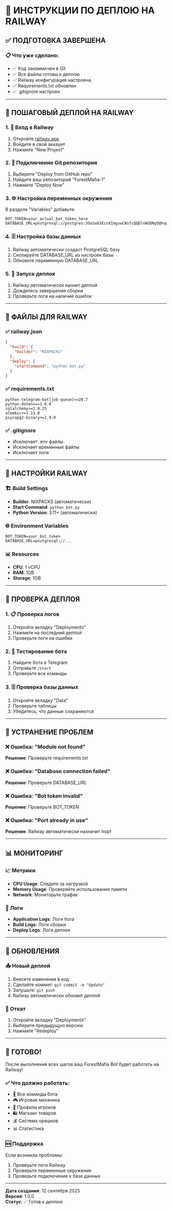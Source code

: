 # 🚀 ИНСТРУКЦИИ ПО ДЕПЛОЮ НА RAILWAY

## ✅ ПОДГОТОВКА ЗАВЕРШЕНА

### 📋 Что уже сделано:
- ✅ Код закоммичен в Git
- ✅ Все файлы готовы к деплою
- ✅ Railway конфигурация настроена
- ✅ Requirements.txt обновлен
- ✅ .gitignore настроен

---

## 🚀 ПОШАГОВЫЙ ДЕПЛОЙ НА RAILWAY

### 1. 📱 Вход в Railway
1. Откройте [railway.app](https://railway.app)
2. Войдите в свой аккаунт
3. Нажмите "New Project"

### 2. 🔗 Подключение Git репозитория
1. Выберите "Deploy from GitHub repo"
2. Найдите ваш репозиторий "ForestMafia-1"
3. Нажмите "Deploy Now"

### 3. ⚙️ Настройка переменных окружения
В разделе "Variables" добавьте:

```
BOT_TOKEN=your_actual_bot_token_here
DATABASE_URL=postgresql://postgres:JOoSxKXEcnXImgvwCWsfcQQDlnWSDNyD@hopper.proxy.rlwy.net:23049/railway
```

### 4. 🗄️ Настройка базы данных
1. Railway автоматически создаст PostgreSQL базу
2. Скопируйте DATABASE_URL из настроек базы
3. Обновите переменную DATABASE_URL

### 5. 🚀 Запуск деплоя
1. Railway автоматически начнет деплой
2. Дождитесь завершения сборки
3. Проверьте логи на наличие ошибок

---

## 📁 ФАЙЛЫ ДЛЯ RAILWAY

### ✅ railway.json
```json
{
  "build": {
    "builder": "NIXPACKS"
  },
  "deploy": {
    "startCommand": "python bot.py"
  }
}
```

### ✅ requirements.txt
```
python-telegram-bot[job-queue]==20.7
python-dotenv==1.0.0
sqlalchemy>=2.0.25
alembic>=1.13.0
psycopg2-binary>=2.9.0
```

### ✅ .gitignore
- Исключает .env файлы
- Исключает временные файлы
- Исключает логи

---

## 🔧 НАСТРОЙКИ RAILWAY

### 🏗️ Build Settings
- **Builder**: NIXPACKS (автоматически)
- **Start Command**: `python bot.py`
- **Python Version**: 3.11+ (автоматически)

### 🌐 Environment Variables
```
BOT_TOKEN=your_bot_token
DATABASE_URL=postgresql://...
```

### 📊 Resources
- **CPU**: 1 vCPU
- **RAM**: 1GB
- **Storage**: 1GB

---

## 🧪 ПРОВЕРКА ДЕПЛОЯ

### 1. 📋 Проверка логов
1. Откройте вкладку "Deployments"
2. Нажмите на последний деплой
3. Проверьте логи на ошибки

### 2. 🤖 Тестирование бота
1. Найдите бота в Telegram
2. Отправьте `/start`
3. Проверьте все команды

### 3. 🗄️ Проверка базы данных
1. Откройте вкладку "Data"
2. Проверьте таблицы
3. Убедитесь, что данные сохраняются

---

## 🚨 УСТРАНЕНИЕ ПРОБЛЕМ

### ❌ Ошибка: "Module not found"
**Решение**: Проверьте requirements.txt

### ❌ Ошибка: "Database connection failed"
**Решение**: Проверьте DATABASE_URL

### ❌ Ошибка: "Bot token invalid"
**Решение**: Проверьте BOT_TOKEN

### ❌ Ошибка: "Port already in use"
**Решение**: Railway автоматически назначит порт

---

## 📊 МОНИТОРИНГ

### 📈 Метрики
- **CPU Usage**: Следите за нагрузкой
- **Memory Usage**: Проверяйте использование памяти
- **Network**: Мониторьте трафик

### 📝 Логи
- **Application Logs**: Логи бота
- **Build Logs**: Логи сборки
- **Deploy Logs**: Логи деплоя

---

## 🔄 ОБНОВЛЕНИЯ

### 📤 Новый деплой
1. Внесите изменения в код
2. Сделайте коммит: `git commit -m "Update"`
3. Запушьте: `git push`
4. Railway автоматически обновит деплой

### 🔄 Откат
1. Откройте вкладку "Deployments"
2. Выберите предыдущую версию
3. Нажмите "Redeploy"

---

## 🎉 ГОТОВО!

После выполнения всех шагов ваш ForestMafia Bot будет работать на Railway!

### ✅ Что должно работать:
- 🤖 Все команды бота
- 🎮 Игровая механика
- 👤 Профили игроков
- 🛍️ Магазин товаров
- 💰 Система орешков
- 📊 Статистика

### 🆘 Поддержка
Если возникли проблемы:
1. Проверьте логи Railway
2. Проверьте переменные окружения
3. Проверьте подключение к базе данных

---

**Дата создания**: 12 сентября 2025  
**Версия**: 1.0.0  
**Статус**: ✅ Готов к деплою
